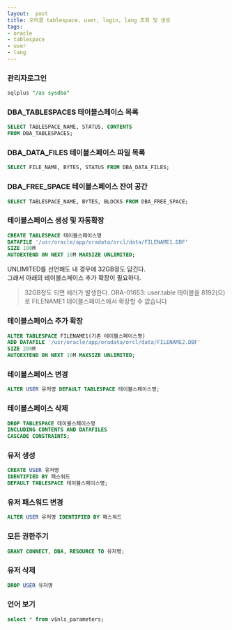 ```yaml
---
layout:  post
title: 오라클 tablespace, user, login, lang 조회 및 생성
tags:
- oracle
- tablespace
- user
- lang
---
```


### 관리자로그인
```sql
sqlplus "/as sysdba"
```


### DBA_TABLESPACES 테이블스페이스 목록
```sql
SELECT TABLESPACE_NAME, STATUS, CONTENTS
FROM DBA_TABLESPACES;
```

### DBA_DATA_FILES 테이블스페이스 파일 목록
```sql
SELECT FILE_NAME, BYTES, STATUS FROM DBA_DATA_FILES;
```



### DBA_FREE_SPACE 테이블스페이스 잔여 공간
```sql
SELECT TABLESPACE_NAME, BYTES, BLOCKS FROM DBA_FREE_SPACE;
```


### 테이블스페이스 생성 및 자동확장
```sql
CREATE TABLESPACE 테이블스페이스명
DATAFILE '/usr/oracle/app/oradata/orcl/data/FILENAME1.DBF'
SIZE 100M
AUTOEXTEND ON NEXT 10M MAXSIZE UNLIMITED;
```

UNLIMITED를 선언해도 내 경우에 32GB정도 담긴다.  
그래서 아래의 테이블스페이스 추가 확장이 필요하다.

> 32GB정도 되면 에러가 발생한다.
ORA-01653: user.table 테이블을 8192(으)로 FILENAME1 테이블스페이스에서 확장할 수 없습니다


### 테이블스페이스 추가 확장
```sql
ALTER TABLESPACE FILENAME1(기존 테이블스페이스명)
ADD DATAFILE '/usr/oracle/app/oradata/orcl/data/FILENAME2.DBF'
SIZE 200M
AUTOEXTEND ON NEXT 10M MAXSIZE UNLIMITED;
```

### 테이블스페이스 변경
```sql
ALTER USER 유저명 DEFAULT TABLESPACE 테이블스페이스명;
```

### 테이블스페이스 삭제
```sql
DROP TABLESPACE 테이블스페이스명
INCLUDING CONTENTS AND DATAFILES
CASCADE CONSTRAINTS;
```

### 유저 생성
```sql
CREATE USER 유저명
IDENTIFIED BY 패스워드
DEFAULT TABLESPACE 테이블스페이스명;
```

### 유저 패스워드 변경
```sql
ALTER USER 유저명 IDENTIFIED BY 패스워드
```

### 모든 권한주기
```sql
GRANT CONNECT, DBA, RESOURCE TO 유저명;
```

### 유저 삭제
```sql
DROP USER 유저명
```

### 언어 보기
```sql
select * from v$nls_parameters;
```
